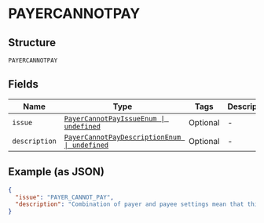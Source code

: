 
# PAYERCANNOTPAY

## Structure

`PAYERCANNOTPAY`

## Fields

| Name | Type | Tags | Description |
|  --- | --- | --- | --- |
| `issue` | [`PayerCannotPayIssueEnum \| undefined`](../../doc/models/payer-cannot-pay-issue-enum.md) | Optional | - |
| `description` | [`PayerCannotPayDescriptionEnum \| undefined`](../../doc/models/payer-cannot-pay-description-enum.md) | Optional | - |

## Example (as JSON)

```json
{
  "issue": "PAYER_CANNOT_PAY",
  "description": "Combination of payer and payee settings mean that this buyer cannot pay this seller."
}
```

